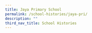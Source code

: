 ```yaml
---
title: Jaya Primary School
permalink: /school-histories/jaya-pri/
description: ""
third_nav_title: School Histories
---
```

